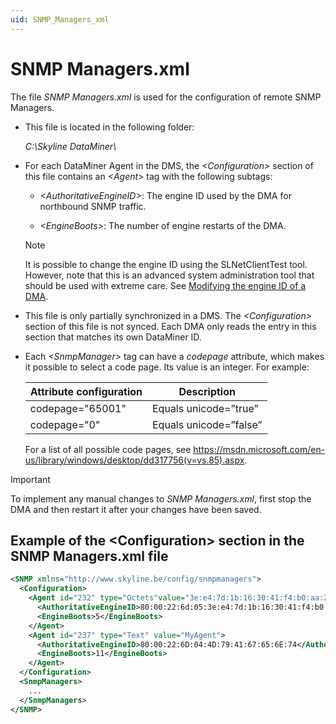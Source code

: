 ```yaml
---
uid: SNMP_Managers_xml
---
```


# SNMP Managers.xml

The file *SNMP Managers.xml* is used for the configuration of remote SNMP Managers.

- This file is located in the following folder:

  *C:\\Skyline DataMiner\\*

- For each DataMiner Agent in the DMS, the *\<Configuration>* section of this file contains an *\<Agent>* tag with the following subtags:

  - *\<AuthoritativeEngineID>*: The engine ID used by the DMA for northbound SNMP traffic.

  - *\<EngineBoots>*: The number of engine restarts of the DMA.

  > [!NOTE]
  > It is possible to change the engine ID using the SLNetClientTest tool. However, note that this is an advanced system administration tool that should be used with extreme care. See [Modifying the engine ID of a DMA](xref:SLNetClientTest_modifying_engine_id).

- This file is only partially synchronized in a DMS. The *\<Configuration>* section of this file is not synced. Each DMA only reads the entry in this section that matches its own DataMiner ID.

- Each *\<SnmpManager>* tag can have a *codepage* attribute, which makes it possible to select a code page. Its value is an integer. For example:

  | Attribute configuration | Description            |
  |---------------------------|------------------------|
  | codepage="65001"          | Equals unicode=”true”  |
  | codepage="0"              | Equals unicode=”false” |

  For a list of all possible code pages, see <https://msdn.microsoft.com/en-us/library/windows/desktop/dd317756(v=vs.85).aspx>.

> [!IMPORTANT]
> To implement any manual changes to *SNMP Managers.xml*, first stop the DMA and then restart it after your changes have been saved.

## Example of the \<Configuration> section in the SNMP Managers.xml file

```xml
<SNMP xmlns="http://www.skyline.be/config/snmpmanagers">
  <Configuration>
    <Agent id="232" type="Octets"value="3e:e4:7d:1b:16:30:41:f4:b0:aa:2a:13:30:85:b8:75">
      <AuthoritativeEngineID>80:00:22:6d:05:3e:e4:7d:1b:16:30:41:f4:b0:aa:2a:13:30:85:b8:75</AuthoritativeEngineID>
      <EngineBoots>5</EngineBoots>
    </Agent>
    <Agent id="237" type="Text" value="MyAgent">
      <AuthoritativeEngineID>80:00:22:6D:04:4D:79:41:67:65:6E:74</AuthoritativeEngineID>
      <EngineBoots>11</EngineBoots>
    </Agent>
  </Configuration>
  <SnmpManagers>
    ...
  </SnmpManagers>
</SNMP>
```
